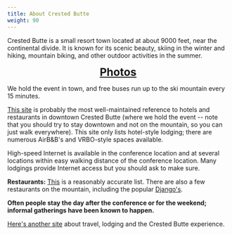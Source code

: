 ```yaml
---
title: About Crested Butte
weight: 90
---
```


Crested Butte is a small resort town located at about 9000 feet, near the
continental divide. It is known for its scenic beauty, skiing in the winter and
hiking, mountain biking, and other outdoor activities in the summer.

<div style="text-align:center;font-size:175%;font-weight:bold">
<a href="https://photos.app.goo.gl/d3a4TfH1sHSH2vfu8" target="_blank">Photos</a>
</div>

We hold the event in town, and free buses run up to the ski mountain
every 15 minutes.

[This site](http://www.downtowncrestedbutte.com/) is probably the most
well-maintained reference to hotels and restaurants in downtown Crested Butte
(where we hold the event -- note that you should try to stay downtown and not on
the mountain, so you can just walk everywhere). This site only lists hotel-style
lodging; there are numerous AirB&B's and VRBO-style spaces available.

High-speed Internet is available in the conference location and at
several locations within easy walking distance of the conference
location. Many lodgings provide Internet access but you should ask to
make sure.

**Restaurants:**
[This](http://www.downtowncrestedbutte.com/restaurants-in-crested-butte/)
is a reasonably accurate list. There are also a few restaurants on the
mountain, including the popular [Django's](http://djangos.us/).

**Often people stay the day after the conference or for the weekend;
informal gatherings have been known to happen.**

[Here's another site](http://travelcrestedbutte.com/) about travel,
lodging and the Crested Butte experience.
